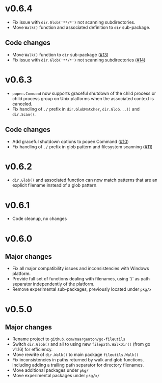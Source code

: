 # v0.6.4

- Fix issue with `dir.Glob('**/*')` not scanning subdirectories.
- Move `Walk()` function and associated definition to `dir` sub-package.

## Code changes

- Move `Walk()` function to `dir` sub-package ([#13](https://github.com/maargenton/go-fileutils/pull/13))
- Fix issue with `dir.Glob('**/*')` not scanning subdirectories ([#14](https://github.com/maargenton/go-fileutils/pull/14))


# v0.6.3

- `popen.Command` now supports graceful shutdown of the child process or child
  process group on Unix platforms when the associated context is canceled.
- Fix handling of `./` prefix in `dir.GlobMatcher`, `dir.Glob...()` and
  `dir.Scan()`.

## Code changes

- Add graceful shutdown options to popen.Command ([#10](https://github.com/maargenton/go-fileutils/pull/10))
- Fix handling of `./` prefix in glob pattern and filesystem scanning ([#11](https://github.com/maargenton/go-fileutils/pull/11))


# v0.6.2

- `dir.Glob()` and associated function can now match patterns that are an
  explicit filename instead of a glob pattern.

# v0.6.1

- Code cleanup, no changes

# v0.6.0

## Major changes

- Fix all major compatibility issues and inconsistencies with Windows platform.
- Provide full set of functions dealing with filenames, using '/' as path
  separator independently of the platform.
- Remove experimental sub-packages, previously located under `pkg/x`

# v0.5.0

## Major changes

- Rename project to `github.com/maargenton/go-fileutils`
- Switch `dir.Glob()` and all to using new `filepath.WalkDir()` (from go v1.16)
  for efficiency.
- Move rewrite of `dir.Walk()` to main package `fileutils.Walk()`
- Fix inconsistencies in paths returned by walk and glob functions, including
  adding a trailing path separator for directory filenames.
- Move additional packages under `pkg/`
- Move experimental packages under `pkg/x/`
